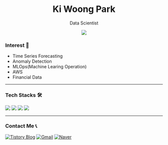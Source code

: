 <h1 align="center"> Ki Woong Park</h1>
<p align="center"> Data Scientist

<p align="center">
  <a href="https://www.notion.so/1fbbd8800c74803c8e8df57f2e99c7aa?source=copy_link">
    <img src="https://img.shields.io/badge/이력서(Resume)?style=for-the-badge&logo=notion&logoColor=white"/>
  </a>
</p>

### Interest 🧐
- Time Series Forecasting
- Anomaly Detection
- MLOps(Machine Learing Operation)
- AWS
- Financial Data
---
###  Tech Stacks 🛠️
<p align="left">
  <img src="https://img.shields.io/badge/Python-3776AB?style=for-the-badge&logo=python&logoColor=white"/>
  <img src="https://img.shields.io/badge/PyTorch-EE4C2C?style=for-the-badge&logo=pytorch&logoColor=white"/>
  <img src="https://img.shields.io/badge/TensorFlow-FF6F00?style=for-the-badge&logo=tensorflow&logoColor=white"/>
  <img src="https://img.shields.io/badge/MySQL-4479A1?style=for-the-badge&logo=mysql&logoColor=white"/>
</p>

---
###  Contact Me 📞
<div align="left">

[![Tistory Blog](https://img.shields.io/badge/Tistory-000000?style=flat-square&logo=tistory&logoColor=white)](https://fintechdata.tistory.com/)
[![Gmail](https://img.shields.io/badge/Gmail-D14836?style=flat-square&logo=gmail&logoColor=white)](mailto:kiwoong616@gmail.com)
[![Naver](https://img.shields.io/badge/Naver-03C75A?style=flat-square&logo=naver&logoColor=white)](mailto:kiwoong0616@naver.com)
</div>

